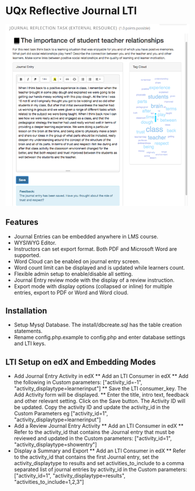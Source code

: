 # UQx Reflective Journal LTI

![Image of UQx Reflective Journal](https://github.com/UQ-UQx/uqx_reflectivejournal/blob/master/uqx_reflectivejournal.png)

## Features
* Journal Entries can be embedded anywhere in LMS course.
* WYSIWYG Editor.
* Instructors can set export format. Both PDF and Microsoft Word are supported.
* Word Cloud can be enabled on journal entry screen.
* Word count limit can be displayed and is updated while learners count.
* Flexible admin setup to enable/disable all setting.
* Journal Entry review mode with the display of a review instruction.
* Export mode with display options (collapsed or inline) for multiple entries, export to PDF or Word and Word cloud.

## Installation
* Setup Mysql Database. The install/dbcreate.sql has the table creation statements.
* Rename config.php.example to config.php and enter database settings and LTI keys.

## LTI Setup on edX and Embedding Modes
* Add Journal Entry Activity in edX
** Add an LTI Consumer in edX
** Add the following in Custom parameters: ["activity_id=-1", "activity_displaytype=learnerinput"]
** Save the LTI consumer_key. The Add Activity form will be displayed.
** Enter the title, intro text, feedback and other relevant setting. Click on the Save button. The Activity ID will be updated. Copy the activity ID and update the activity_id in the Custom Parameters eg
["activity_id=1", "activity_displaytype=learnerinput"]
* Add a Review Journal Entry Activity
** Add an LTI Consumer in edX
** Refer to the activity_id that contains the Journal entry that must be reviewed and updated in the Custom parameters: ["activity_id=1", "activity_displaytype=showentry"]
* Display a Summary and Export
** Add an LTI Consumer in edX
** Refer to the activity_id that contains the first Journal entry, set the activity_displaytype to results and set activities_to_include to a comma separated list of journal entries by activity_id in the Custom parameters: ["activity_id=1", "activity_displaytype=results", "activities_to_include=1,2,3"]

